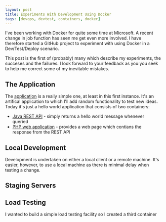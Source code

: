 ```yaml
---
layout: post
title: Experiments With Development Using Docker
tags: [devops, devtest, containers, docker]
---
```


I've been working with Docker for quite some time at Microsoft. A
recent change in job function has seen me get even more involved. I
have therefore started a GitHub project to experiment with using
Docker in a Dev/Test/Deploy scenario.

This post is the first of (probably) many which describe my
experiments, the succeses and the failures. I look forward to your
feedback as you you seek to help me correct some of my inevitable
mistakes.

## The Application ##

The [application](https://github.com/rgardler/AzureDevTestDeploy) is a
really simple one, at least in this first instance. It's an artifical
application to which I'll add random functionality to test new
ideas. Today it's just a hello world application that consists of two
containers:

  * [Java REST API](https://github.com/rgardler/AzureDevTestDeploy/tree/master/java) - simply returns a hello world message whenever queried
  * [PHP web application](https://github.com/rgardler/AzureDevTestDeploy/tree/master/web) - provides a web page which contians the response from the REST API

## Local Development ##

Development is undertaken on either a local client or a remote
machine. It's easier, however, to use a local machine as there is
minimal delay when testing a change.

## Staging Servers ##

## Load Testing ##

I wanted to build a simple load testing facility so I created a third container